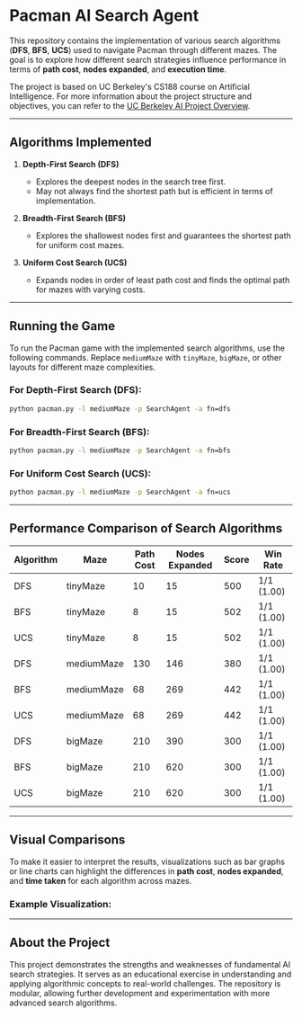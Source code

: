 # Pacman AI Search Agent

This repository contains the implementation of various search algorithms (**DFS**, **BFS**, **UCS**) used to navigate Pacman through different mazes. The goal is to explore how different search strategies influence performance in terms of **path cost**, **nodes expanded**, and **execution time**.

The project is based on UC Berkeley's CS188 course on Artificial Intelligence. For more information about the project structure and objectives, you can refer to the [UC Berkeley AI Project Overview](https://ai.berkeley.edu/project_overview.html).

---

## Algorithms Implemented

1. **Depth-First Search (DFS)**  
   - Explores the deepest nodes in the search tree first.  
   - May not always find the shortest path but is efficient in terms of implementation.

2. **Breadth-First Search (BFS)**  
   - Explores the shallowest nodes first and guarantees the shortest path for uniform cost mazes.  

3. **Uniform Cost Search (UCS)**  
   - Expands nodes in order of least path cost and finds the optimal path for mazes with varying costs.

---

## Running the Game

To run the Pacman game with the implemented search algorithms, use the following commands. Replace `mediumMaze` with `tinyMaze`, `bigMaze`, or other layouts for different maze complexities.

### For Depth-First Search (DFS):
```bash
python pacman.py -l mediumMaze -p SearchAgent -a fn=dfs
```

### For Breadth-First Search (BFS):
```bash
python pacman.py -l mediumMaze -p SearchAgent -a fn=bfs
```

### For Uniform Cost Search (UCS):
```bash
python pacman.py -l mediumMaze -p SearchAgent -a fn=ucs
```

---


## Performance Comparison of Search Algorithms

| Algorithm | Maze       | Path Cost | Nodes Expanded | Score | Win Rate  |
|-----------|------------|-----------|----------------|-------|-----------|
| DFS       | tinyMaze   | 10        | 15             | 500   | 1/1 (1.00)|
| BFS       | tinyMaze   | 8         | 15             | 502   | 1/1 (1.00)|
| UCS       | tinyMaze   | 8         | 15             | 502   | 1/1 (1.00)|
| DFS       | mediumMaze | 130       | 146            | 380   | 1/1 (1.00)|
| BFS       | mediumMaze | 68        | 269            | 442   | 1/1 (1.00)|
| UCS       | mediumMaze | 68        | 269            | 442   | 1/1 (1.00)|
| DFS       | bigMaze    | 210       | 390            | 300   | 1/1 (1.00)|
| BFS       | bigMaze    | 210       | 620            | 300   | 1/1 (1.00)|
| UCS       | bigMaze    | 210       | 620            | 300   | 1/1 (1.00)|


---

## Visual Comparisons

To make it easier to interpret the results, visualizations such as bar graphs or line charts can highlight the differences in **path cost**, **nodes expanded**, and **time taken** for each algorithm across mazes. 

### Example Visualization:


---

## About the Project

This project demonstrates the strengths and weaknesses of fundamental AI search strategies. It serves as an educational exercise in understanding and applying algorithmic concepts to real-world challenges. The repository is modular, allowing further development and experimentation with more advanced search algorithms.

